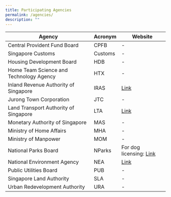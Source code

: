 ```yaml
---
title: Participating Agencies
permalink: /agencies/
description: ""
---
```

| Agency  | Acronym | Website | 
| -------- | -------- |-------- | 
| Central Provident Fund Board    | CPFB| - |     
| Singapore Customs    | Customs| - |
| Housing Development Board    | HDB | - | 
| Home Team Science and Technology Agency    | HTX | - |
| Inland Revenue Authority of Singapore    | IRAS | [Link](https://go.gov.sg/iras-gst-guarantee) |
| Jurong Town Corporation    | JTC | - |
| Land Transport Authority of Singapore    | LTA | [Link](https://www.lta.gov.sg/content/ltagov/en/industry_innovations/industry_matters/development_construction_resources/street-work-proposals/codes_of_practice_standards_specifications_guides_and_forms.html) |
| Monetary Authority of Singapore    | MAS | - |
| Ministry of Home Affairs    | MHA | - |
| Ministry of Manpower    | MOM| - |
| National Parks Board    | NParks| For dog licensing: [Link](https://www.nparks.gov.sg/avs/pets/owning-a-pet/licensing-a-pet/banker%E2%80%99s-guarantee )|
| National Environment Agency    | NEA| [Link](https://www.nea.gov.sg/our-services/pollution-control/chemical-safety/multilateral-environmental-agreements/basel-convention/application-for-basel-permit)|
| Public Utilities Board    | PUB| - |
| Singapore Land Authority    | SLA| - |    
| Urban Redevelopment Authority    | URA| - |